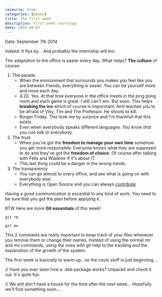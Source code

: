 ```yaml
---
resource: true
categories: [@eyeo]
title: The first week
description: First week learnings
date: 2014-09-07
---
```


Date: September 7th 2014

Indeed: It flys by... And probably the internship will too. 

The adaptation to the office is easier every day. What helps? **The culture** of course:

1. The people.
   - When the environment that surrounds you makes you feel like you are between friends, everything is easier. You can be yourself more and more each day. 
    - 4.20. Yes. At that time everyone in the office meets in the ping pong room and each game is great. I still can't win. But soon. This helps **breaking the ice** which of course is imporntant. And teaches you to be afriaid of Viky, Tim and The Professor. He shoots to kill.
    - Burger Friday. This took me by surprice and I'm thankfull that this exists. 
    - Even when everybody speaks different languages. *You know that you can talk to everybody.*
2. The trust. 
    - When you've got the **freedom to manage your own time** somehow you get more responsible. Everyone knows what they are supposed to do and they've got the **freedom of choice.** Of course after talking with Felix and Wladimir if it's about IT.
    - This last thing could be a danger in the wrong hands. 
3. The transparency
   - You can go almost to every office, and see what is going on with everybody else. 
    - Everything is Open Source and you can always [contribute](https://adblockplus.org/en/contribute-code)

Having a good communication is escential to any kind of work. You need to be sure that you got the plan before applying it. 

BTW Here are more **Git essentials** of this week!

`git rm` 

`git mv` 

This 2 commants are really important to keep track of your files whenever you remove them or change their names. Instead of using the normal rm and mv commands, using the ones with git help to the tracking and the explanation of the growth of the system. 

The first week is basically to warm up.. so the cools stuff is just beginning... 

// Have you ever seen how a .deb package works? Unpackit and check it out. It's quite fun.  

// We still don't have a house for the time after the next week... Hopefully we'll find something soon.... 
